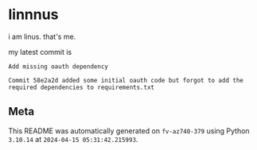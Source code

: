 # linnnus

i am linus. that's me.

my latest commit is

```
Add missing oauth dependency

Commit 58e2a2d added some initial oauth code but forgot to add the
required dependencies to requirements.txt
```

## Meta

This README was automatically generated on `fv-az740-379` using Python
`3.10.14` at `2024-04-15 05:31:42.215993`.

